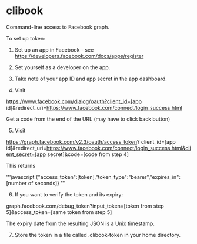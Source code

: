 # clibook

Command-line access to Facebook graph.

To set up token:

1. Set up an app in Facebook - see https://developers.facebook.com/docs/apps/register 

2. Set yourself as a developer on the app.

3. Take note of your app ID and app secret in the app dashboard.

4. Visit

 https://www.facebook.com/dialog/oauth?client_id=[app id]&redirect_uri=https://www.facebook.com/connect/login_success.html

 Get a code from the end of the URL (may have to click back button)

5. Visit

 https://graph.facebook.com/v2.3/oauth/access_token?
    client_id=[app id]&redirect_uri=https://www.facebook.com/connect/login_success.html&client_secret=[app secret]&code=[code from step 4]

 This returns

 '''javascript
 {"access_token":[token],"token_type":"bearer","expires_in":[number of seconds]}
 '''

6. If you want to verify the token and its expiry:

 graph.facebook.com/debug_token?input_token=[token from step 5]&access_token=[same token from step 5]

 The expiry date from the resulting JSON is a Unix timestamp.

7. Store the token in a file called .clibook-token in your home directory.